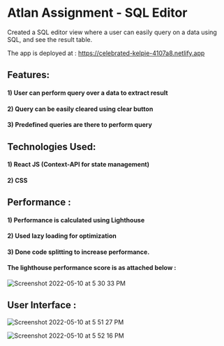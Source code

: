 # Atlan Assignment    -     SQL Editor   

Created a SQL editor view where a user can easily query on a data using SQL, and see the result table.

The app is deployed at : https://celebrated-kelpie-4107a8.netlify.app

## Features:

#### 1) User can perform query over a data to extract result
#### 2) Query can be easily cleared using clear button
#### 3) Predefined queries are there to perform query


## Technologies Used:

#### 1) React JS (Context-API for state management)
#### 2) CSS

## Performance :

#### 1) Performance is calculated using Lighthouse
#### 2) Used lazy loading for optimization
#### 3) Done code splitting to increase performance.


#### The lighthouse performance score is as attached below :

![Screenshot 2022-05-10 at 5 30 33 PM](https://user-images.githubusercontent.com/56624008/167628772-d2c956ea-3e90-43cc-8d53-595e8fa21c4e.png)

## User Interface :

![Screenshot 2022-05-10 at 5 51 27 PM](https://user-images.githubusercontent.com/56624008/167628867-18ff07d0-b8b0-43d2-95df-9a17a541f73a.png)

![Screenshot 2022-05-10 at 5 52 16 PM](https://user-images.githubusercontent.com/56624008/167628884-a8b02819-7124-4069-bd21-323541ba283f.png)
